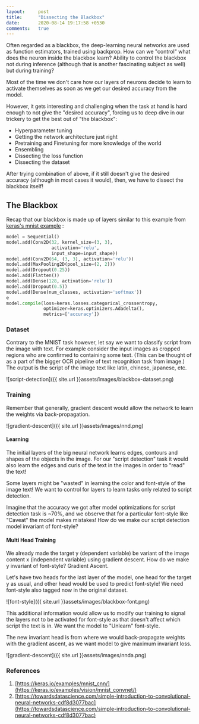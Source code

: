 ```yaml
---
layout:     post
title:      "Dissecting the Blackbox"
date:       2020-08-14 19:17:58 +0530
comments:   true
---
```

Often regarded as a blackbox, the deep-learning neural networks are used as function estimators, trained using backprop. How can we "control" what does the neuron inside the blackbox learn? Ability to control the blackbox not during inference (although that is another fascinating subject as well) but during training?

Most of the time we don't care how our layers of neurons decide to learn to activate themselves as soon as we get our desired accuracy from the model.

However, it gets interesting and challenging when the task at hand is hard enough to not give the "desired accuracy", forcing us to deep dive in our trickery to get the best out of "the blackbox":

- Hyperparameter tuning
- Getting the network architecture just right
- Pretraining and Finetuning for more knowledge of the world
- Ensembling
- Dissecting the loss function
- Dissecting the dataset

After trying combination of above, if it still doesn't give the desired accuracy (although in most cases it would), then, we have to dissect the blackbox itself!

## The Blackbox
Recap that our blackbox is made up of layers similar to this example from [keras's mnist example](https://keras.io/examples/vision/mnist_convnet/) :
```python
model = Sequential()
model.add(Conv2D(32, kernel_size=(3, 3),
                 activation='relu',
                 input_shape=input_shape))
model.add(Conv2D(64, (3, 3), activation='relu'))
model.add(MaxPooling2D(pool_size=(2, 2)))
model.add(Dropout(0.25))
model.add(Flatten())
model.add(Dense(128, activation='relu'))
model.add(Dropout(0.5))
model.add(Dense(num_classes, activation='softmax'))
e
model.compile(loss=keras.losses.categorical_crossentropy,
              optimizer=keras.optimizers.Adadelta(),
              metrics=['accuracy'])
```

### Dataset
Contrary to the MNIST task however, let say we want to classify script from the image with text. For example consider the input images as cropped regions who are confirmed to containing some text. (This can be thought of as a part of the bigger OCR pipeline of text recognition task from image.) The output is the script of the image text like latin, chinese, japanese, etc.

![script-detection]({{ site.url }}assets/images/blackbox-dataset.png)

### Training
Remember that generally, gradient descent would allow the network to learn the weights via back-propagation.

![gradient-descent]({{ site.url }}assets/images/nnd.png)

#### Learning
The initial layers of the big neural network learns edges, contours and shapes of the objects in the image. For our "script detection" task it would also learn the edges and curls of the text in the images in order to "read" the text!

Some layers might be "wasted" in learning the color and font-style of the image text! We want to control for layers to learn tasks only related to script detection. 

Imagine that the accuracy we got after model optimizations for script detection task is ~70%, and we observe that for a particular font-style like "Caveat" the model makes mistakes! How do we make our script detection model invariant of font-style?

#### Multi Head Training
We already made the target y (dependent variable) be variant of the image content x (independent variable) using gradient descent. How do we make y invariant of font-style? Gradient Ascent.

Let's have two heads for the last layer of the model, one head for the target y as usual, and other head would be used to predict font-style!
We need font-style also tagged now in the original dataset.

![font-style]({{ site.url }}assets/images/blackbox-font.png)
    
This additional information would allow us to modify our training to signal the layers not to be activated for font-style as that doesn't affect which script the text is in. We want the model to "Unlearn" font-style.

The new invariant head is from where we would back-propagate weights with the gradient ascent, as we want model to give maximum invariant loss.

![gradient-descent]({{ site.url }}assets/images/nnda.png)

### References
1. [https://keras.io/examples/mnist_cnn/](https://keras.io/examples/vision/mnist_convnet/)
1. [https://towardsdatascience.com/simple-introduction-to-convolutional-neural-networks-cdf8d3077bac](https://towardsdatascience.com/simple-introduction-to-convolutional-neural-networks-cdf8d3077bac)